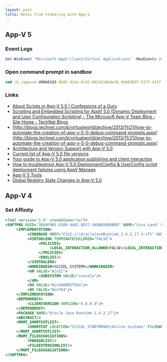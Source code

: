 ```yaml
---
layout: post
title: Notes from tinkering with App-V
---
```

## App-V 5
### Event Logs

~~~~ ps1
Get-WinEvent "Microsoft-AppV-Client/Virtual Applications" -MaxEvents 20 | select TimeCreated, Message
~~~~

### Open command prompt in sandbox

~~~~ bat
cmd /k /appvve:d90b63d3-9b85-41ee-8c92-682a519e4e38_4b6838d7-517f-421f-b18e-10eda64a8b53`
~~~~

### Links

* [About Scripts in App-V 5.0 | Confessions of a Guru](http://www.tmurgent.com/TMBlog/?p=1154)
* [Scripting and Embedded Scripting for AppV 5.0 (Dynamic Deployment and User Configuration Scripting) - The Microsoft App-V Team Blog - Site Home - TechNet Blogs](http://blogs.technet.com/b/appv/archive/2012/12/10/scripting-and-embedded-scripting-for-appv-5-0-dynamic-deployment-and-user-configuration-scripting.aspx)
* [http://blogs.technet.com/b/virtualworld/archive/2013/11/21/how-to-automate-the-creation-of-app-v-5-0-debug-command-prompts.aspx](http://blogs.technet.com/b/virtualworld/archive/2013/11/21/how-to-automate-the-creation-of-app-v-5-0-debug-command-prompts.aspx)
* [Architecture and Version Support with App-V 5.0](http://blogs.technet.com/b/virtualvibes/archive/2014/01/07/architecture-and-version-support-with-app-v-5-0.aspx)
* [Current list of App-V 5.0 file versions](http://support.microsoft.com/kb/2900621)
* [Your guide to App-V 5.0 application publishing and client interaction](http://blogs.technet.com/b/appv/archive/2014/01/20/your-guide-to-app-v-5-application-publishing-and-client-interaction.aspx)
* [How to troubleshoot App-V 5.0 DeploymentConfig & UserConfig script deployment failures using AppV Manage](http://blogs.technet.com/b/appv/archive/2014/01/30/how-to-troubleshoot-app-v-5-0-deploymentconfig-amp-userconfig-script-deployment-failures-using-appv-manage.aspx)
* [App-V 5 Tools](http://www.tmurgent.com/appv/index.php/resources/tools#catid89)
* [Global Registry State Changes in App-V 5.0](http://blogs.technet.com/b/virtualvibes/archive/2014/02/05/global-registry-state-changes-in-app-v-5-0.aspx)


## App-V 4
### Set Affinity

~~~~ xml
<?xml version="1.0" standalone="no"?>
<SOFTPKG GUID="3D60F9B5-E500-44EC-B5CC-940AB5086BED" NAME="Core Land" VERSION="1.0">
     <IMPLEMENTATION>
          <CODEBASE HREF="FILE://\OracleJavaRuntime_1.4.2_17_4.sft" GUID="00259D3B-130E-43DE-821A-69AC0BD24662" PARAMETERS="/c start /affinity 1 c:\progra~2\intern~1\iexplore.exe https://mw-bi.lb.bcc.qld.gov.au/forms/frmservlet?config=clnd" FILENAME="%CSIDL_SYSTEM%\cmd.exe" SYSGUARDFILE="Oracle Java Runtime 1.4.2_17\osguard.cp" SIZE="67043691"/>
          <VIRTUALENV TERMINATECHILDREN="FALSE">
               <POLICIES>
                    <LOCAL_INTERACTION_ALLOWED>FALSE</LOCAL_INTERACTION_ALLOWED>
               </POLICIES>
               <ENVLIST/>
          </VIRTUALENV>
          <WORKINGDIR>%CSIDL_SYSTEM%</WORKINGDIR>
          <VM VALUE="Win32">
               <SUBSYSTEM VALUE="console"/>
          </VM>
          <OS VALUE="Win2008R2TS64"/>
          <OS VALUE="Win764"/>
     </IMPLEMENTATION>
     <DEPENDENCY>
          <CLIENTVERSION VERSION="4.6.0.0"/>
     </DEPENDENCY>
     <PACKAGE NAME="Oracle Java Runtime 1.4.2_17"/>
     <ABSTRACT/>
     <MGMT_SHORTCUTLIST>
          <SHORTCUT LOCATION="%CSIDL_STARTMENU%\Online Systems" FILENAME="" OVERRIDDEN="TRUE" DISPLAY="Core Land" ICON="%SFT_MIME_SOURCE%/OracleJavaRuntime_1.4.2_17 Icons/Core Land for IE.ico"/>
     </MGMT_SHORTCUTLIST>
     <MGMT_FILEASSOCIATIONS>
          <PROGIDLIST/>
          <FILEEXTENSIONLIST/>
     </MGMT_FILEASSOCIATIONS>
</SOFTPKG>
~~~~

